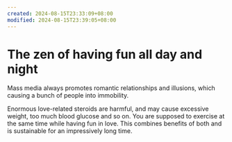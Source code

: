 ```yaml
---
created: 2024-08-15T23:33:09+08:00
modified: 2024-08-15T23:39:05+08:00
---
```


# The zen of having fun all day and night

Mass media always promotes romantic relationships and illusions, which causing a bunch of people into immobility.

Enormous love-related steroids are harmful, and may cause excessive weight, too much blood glucose and so on. You are supposed to exercise at the same time while having fun in love. This combines benefits of both and is sustainable for an impressively long time.
